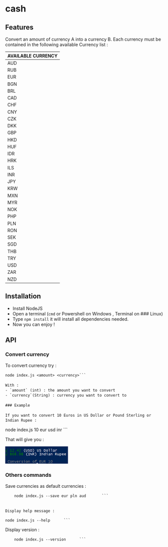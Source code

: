 # cash

## Features

Convert an amount of currency A into a currency B. Each currency must  be contained in the following available Currency list :

|AVAILABLE CURRENCY|
|--------------|
|  AUD | Australian Dollar |
|  RUB |  Russian Rouble |
|  EUR |  Euro             |
|  BGN |  Bulgarian Lev    |
|  BRL | Real Brazilian     |
|  CAD |  Canadian Dollar |
|  CHF |  Swiss Franc |
|  CNY |  Chinese Yuan |
|  CZK |  Czech Koruna |
|  DKK |  Danish Krone |
|  GBP |  Pound Sterling |
|  HKD |  Hong Kong Dollar |
|  HUF |  Hungarian Forint |
|  IDR |  Indonesian Rupiah |
|  HRK |  Croatian Kuna |
|  ILS |  Israeli Shekel |
|  INR |  Indian Rupee |
|  JPY |  Japanes Yen |
|  KRW |  South Korean Won |
|  MXN |  Mexican Peso |
|  MYR |  Malaysian Ringgit |
|  NOK |  Norwegian Krone |
|  PHP |  Philippine Peso |
|  PLN |  Polish Zloty |
|  RON |  Romanian New Leu |
|  SEK |  Swedish Krona |
|  SGD |  Singapore Dollar |
|  THB |  Thai Baht |
|  TRY |  Turkish Lira |
|  USD |  US Dollar |
|  ZAR |  South African Rand |
|  NZD |  New Zealand Dollar|


## Installation

- Install NodeJS
- Open a terminal (`cmd` or Powershell on Windows , Terminal on ### Linux)
- Type  `npm install` it will install all dependencies needed.
- Now you can enjoy !

## API

### Convert currency
To convert currency try :
```
node index.js <amount> <currency>```

With :
- `amount` (int) : the amount you want to convert
- `currency`(String) : currency you want to convert to

### Example

If you want to convert 10 Euros in US Dollar or Pound Sterling or Indian Rupee :
```
node index.js 10 eur usd inr ```

That will give you :
<p >
  <img src="../img/Result10eur.png" width="200"/>
</p>

### Others commands

Save currencies as default currencies :

```
    node index.js --save eur pln aud       ```


Display help message :

```
    node index.js --help      ```

Display version :

```
    node index.js --version      ```
